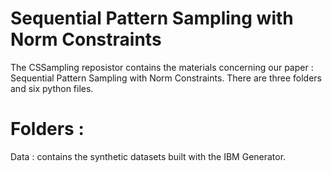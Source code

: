 # Sequential Pattern Sampling with Norm Constraints

The CSSampling reposistor contains the materials concerning our paper : Sequential Pattern Sampling with Norm Constraints. There are three folders and six python files.

# Folders :
Data : contains the synthetic datasets built with the IBM Generator.
